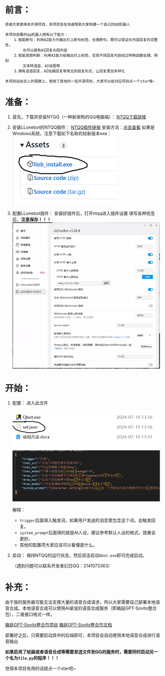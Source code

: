 # 前言：
    感谢大家使用本开源项目，本项目旨在快速帮助大家构建一个自己的QQ机器人

    本项目部署的qq机器人拥有以下能力：
        1.智能断句：利用AI能力为输出打上断句标签，合理断句，既可以保证长内容回复的完整性，
            也可以避免AI回复长段内容
        2.智能意图判断：利用AI能力给输出打上标签，实现不同回复内容经过特殊函数处理，例如
            文本转语音，AI绘图等
        3.拥有语音回复，AI绘画回复等常见的回复形式，让回复更加多样化

    本项目站在巨人的肩膀上，使用了其他的一些开源项目，大家可以给对应项目点一个star哦~
# 准备：

1. 首先，下载并安装NTQQ（一种新架构的QQ电脑端）：
   [NTQQ下载链接](https://im.qq.com/pcqq/index.shtml)

2. 安装LLonebot的NTQQ插件：
   [NTQQ插件链接](https://github.com/LLOneBot/LLOneBot)
   安装方法：[点击查看](https://llonebot.github.io/zh-CN/guide/getting-started)
   如果是Windows系统，注意下载如下名称的较新版本exe：
    ![NTQQ插件安装图](source/1.png)

3. 配置LLonebot插件：
   安装好插件后，打开ntqq进入插件设置
   填写各种信息后，**注意保存！！！**
    ![NTQQ插件安装图](source/2.png)

# 开始：

1. 配置：
   进入此文件
   
    ![NTQQ插件安装图](source/3.png)
    ![NTQQ插件安装图](source/4.png)

   解释：
   - `trigger`后面填入触发词，如果用户发送的消息里包含这个词，会触发回复。
   - `system_prompt`后面填的就是AI人设，建议参考默认人设的格式，效果会更好。
   - 其他的配置项大家应该可以看懂是什么。

3. 启动：
   保持NTQQ的运行状态，然后双击启动`Qbot.exe`即可完成启动。

   （遇到问题可以联系开发者幻日QQ：2141073363）

# 补充：

由于我的服务器可能无法支撑大量的语音合成请求，所以大家需要自己部署本地语音合成。本地语音合成可以使用AI桌宠的语音合成服务（即箱庭GPT-Sovits整合包），二者接口格式一样。

[箱庭GPT-Sovits整合包项目](https://github.com/X-T-E-R/GPT-SoVITS-Inference)
[箱庭GPT-Sovits整合包文档](https://www.yuque.com/xter/zibxlp/kkicvpiogcou5lgp)

部署好之后，只需要启动其中的后端即可，本项目会自动使用本地语音合成进行语音输出

**如果启用了绘画或者语音合成等需要发送文件到QQ的服务时，需要同时启动另一个名为`file.py`的程序！！！**

觉得本项目有用的话就点一个star吧~
